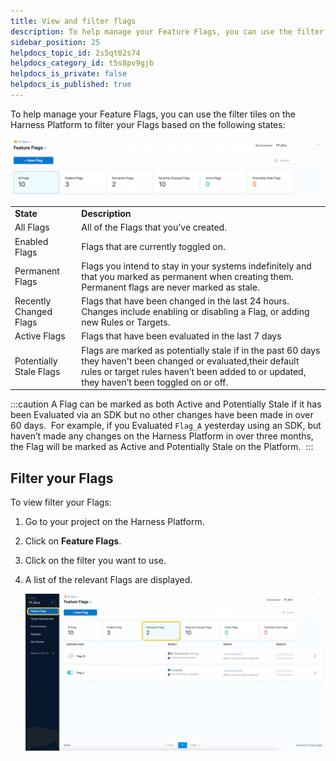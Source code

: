 ```yaml
---
title: View and filter flags
description: To help manage your Feature Flags, you can use the filter tiles on the Harness Platform to filter your Flags based on the following states --  Figure 1 --  The Flag overview dashboard State Description All…
sidebar_position: 25
helpdocs_topic_id: 2s5qt02s74
helpdocs_category_id: t5s8pv9gjb
helpdocs_is_private: false
helpdocs_is_published: true
---
```


To help manage your Feature Flags, you can use the filter tiles on the Harness Platform to filter your Flags based on the following states: 

![A screenshot of the Feature Flag states dashboard. ](./static/9-filtering-flags-by-state-00.png)



|  |  |
| --- | --- |
| **State** | **Description** |
| All Flags | All of the Flags that you’ve created. |
| Enabled Flags | Flags that are currently toggled on.  |
| Permanent Flags | Flags you intend to stay in your systems indefinitely and that you marked as permanent when creating them. Permanent flags are never marked as stale. |
| Recently Changed Flags | Flags that have been changed in the last 24 hours. Changes include enabling or disabling a Flag, or adding new Rules or Targets. |
| Active Flags | Flags that have been evaluated in the last 7 days |
| Potentially Stale Flags | Flags are marked as potentially stale if in the past 60 days they haven't been changed or evaluated,their default rules or target rules haven’t been added to or updated, they haven’t been toggled on or off.|

:::caution
 A Flag can be marked as both Active and Potentially Stale if it has been Evaluated via an SDK but no other changes have been made in over 60 days.  For example, if you Evaluated `Flag_A` yesterday using an SDK, but haven’t made any changes on the Harness Platform in over three months, the Flag will be marked as Active and Potentially Stale on the Platform. 
:::

## Filter your Flags

To view filter your Flags:

1. Go to your project on the Harness Platform.
2. Click on **Feature Flags**.
3. Click on the filter you want to use.
4. A list of the relevant Flags are displayed.

    ![A screenshot of the Permanent Flags tile selected to filter for permanent flags.](./static/9-filtering-flags-by-state-01.png)

 

